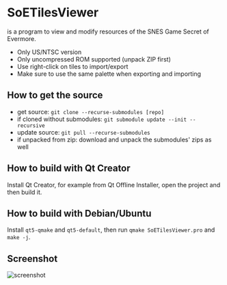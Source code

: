# SoETilesViewer
is a program to view and modify resources of the SNES Game Secret of Evermore.

* Only US/NTSC version
* Only uncompressed ROM supported (unpack ZIP first)
* Use right-click on tiles to import/export
* Make sure to use the same palette when exporting and importing

## How to get the source
* get source: `git clone --recurse-submodules [repo]`
* if cloned without submodules: `git submodule update --init --recursive`
* update source: `git pull --recurse-submodules`
* if unpacked from zip: download and unpack the submodules' zips as well

## How to build with Qt Creator
Install Qt Creator, for example from Qt Offline Installer, open the project and then build it.

## How to build with Debian/Ubuntu
Install `qt5-qmake` and `qt5-default`, then run `qmake SoETilesViewer.pro` and `make -j`.

## Screenshot
![screenshot](../screenshots/v019-blocks.png "Blocks Tab")
